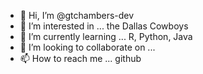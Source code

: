 - 👋 Hi, I’m @gtchambers-dev
- 👀 I’m interested in ... the Dallas Cowboys
- 🌱 I’m currently learning ... R, Python, Java
- 💞️ I’m looking to collaborate on ... 
- 📫 How to reach me ... github

<!---
gtchambers-dev/gtchambers-dev is a ✨ special ✨ repository because its `README.md` (this file) appears on your GitHub profile.
You can click the Preview link to take a look at your changes.
--->

